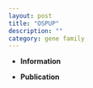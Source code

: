 ```yaml
---
layout: post
title: "OSPUP"
description: ""
category: gene family
---
```


* **Information**  

* **Publication**  


